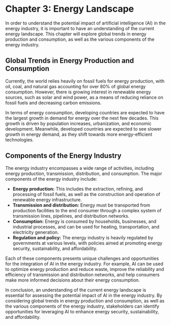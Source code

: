 Chapter 3: Energy Landscape
===========================

In order to understand the potential impact of artificial intelligence (AI) in the energy industry, it is important to have an understanding of the current energy landscape. This chapter will explore global trends in energy production and consumption, as well as the various components of the energy industry.

Global Trends in Energy Production and Consumption
--------------------------------------------------

Currently, the world relies heavily on fossil fuels for energy production, with oil, coal, and natural gas accounting for over 80% of global energy consumption. However, there is growing interest in renewable energy sources, such as solar and wind power, as a means of reducing reliance on fossil fuels and decreasing carbon emissions.

In terms of energy consumption, developing countries are expected to have the largest growth in demand for energy over the next few decades. This growth is driven by population increases, urbanization, and economic development. Meanwhile, developed countries are expected to see slower growth in energy demand, as they shift towards more energy-efficient technologies.

Components of the Energy Industry
---------------------------------

The energy industry encompasses a wide range of activities, including energy production, transmission, distribution, and consumption. The major components of the energy industry include:

* **Energy production:** This includes the extraction, refining, and processing of fossil fuels, as well as the construction and operation of renewable energy infrastructure.
* **Transmission and distribution:** Energy must be transported from production facilities to the end consumer through a complex system of transmission lines, pipelines, and distribution networks.
* **Consumption:** Energy is consumed by households, businesses, and industrial processes, and can be used for heating, transportation, and electricity generation.
* **Regulation and policy:** The energy industry is heavily regulated by governments at various levels, with policies aimed at promoting energy security, sustainability, and affordability.

Each of these components presents unique challenges and opportunities for the integration of AI in the energy industry. For example, AI can be used to optimize energy production and reduce waste, improve the reliability and efficiency of transmission and distribution networks, and help consumers make more informed decisions about their energy consumption.

In conclusion, an understanding of the current energy landscape is essential for assessing the potential impact of AI in the energy industry. By considering global trends in energy production and consumption, as well as the various components of the energy industry, stakeholders can identify opportunities for leveraging AI to enhance energy security, sustainability, and affordability.
